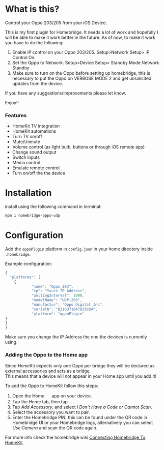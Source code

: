 # What is this?

Control your Oppo 203/205 from your iOS Device.

This is my first plugin for Homebridge. It needs a lot of work and hopefully I will be able to make it work better in the future. As of now, to make it work you have to do the following:

1. Enable IP control on your Oppo 203/205. Setup>Network Setup> IP Control:On
2. Set the Oppo to Network. Setup>Device Setup> Standby Mode:Network Standby
3. Make sure to turn on the Oppo before setting up homebridge, this is necessary to put the Oppo on VERBOSE MODE 2 and get unsolicited updates from the device.

If you have any suggestions/improvements please let know.

Enjoy!!
### Features
* HomeKit TV integration
* HomeKit automations
* Turn TV on/off
* Mute/Unmute
* Volume control (as light bulb, buttons or through iOS remote app)
* Change sound output
* Switch inputs
* Media control
* Emulate remote control
* Turn on/off the the device


# Installation
install using the following command in terminal:
```sh
npm i homebridge-oppo-udp
```

# Configuration

Add the `oppoPlugin` platform in `config.json` in your home directory inside `.homebridge`.

Example configuration:

```js
{
  "platforms": [
    {
            "name": "Oppo 203",
            "ip": "Youre IP Address", 
            "pollingInterval": 1000,
            "modelName": "UDP-203",
            "manufactur": "Oppo Digital Inc",
            "serialN": "B210U71647033894",
            "platform": "oppoPlugin"
}
]
}
```

Make sure you change the IP Address the one the devices is currently using.


### Adding the Oppo to the Home app
Since HomeKit expects only one Oppo per bridge they will be declared as external accessories and acts as a bridge.  
This means that a device will not appear in your Home app until you add it!

To add the Oppo to HomeKit follow this steps:

1. Open the Home <img src="https://user-images.githubusercontent.com/3979615/78010622-4ea1d380-738e-11ea-8a17-e6a465eeec35.png" height="16.42px"> app on your device.
2. Tap the Home tab, then tap <img src="https://user-images.githubusercontent.com/3979615/78010869-9aed1380-738e-11ea-9644-9f46b3633026.png" height="16.42px">.
3. Tap *Add Accessory*, and select *I Don't Have a Code or Cannot Scan*.
4. Select the accessory you want to pair.
5. Enter the Homebridge PIN, this can be found under the QR code in Homebridge UI or your Homebridge logs, alternatively you can select *Use Camera* and scan the QR code again.

For more info check the homebridge wiki [Connecting Homebridge To HomeKit](https://github.com/homebridge/homebridge/wiki/Connecting-Homebridge-To-HomeKit).
